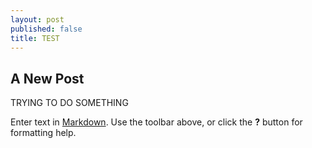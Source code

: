 ```yaml
---
layout: post
published: false
title: TEST
---
```

## A New Post

TRYING TO DO SOMETHING

Enter text in [Markdown](http://daringfireball.net/projects/markdown/). Use the toolbar above, or click the **?** button for formatting help.
